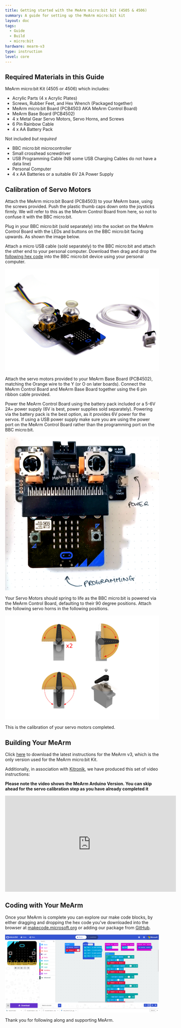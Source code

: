 ```yaml
---
title: Getting started with the MeArm micro:bit kit (4505 & 4506)
summary: A guide for setting up the MeArm micro:bit kit
layout: doc
tags:
  - Guide
  - Build
  - micro:bit
hardware: mearm-v3
type: instruction
level: core
---
```


## Required Materials in this Guide

MeArm micro:bit Kit (4505 or 4506) which includes:
- Acrylic Parts (4 x Acrylic Plates)
- Screws, Rubber Feet, and Hex Wrench (Packaged together)
- MeArm micro:bit Board (PCB4503 AKA MeArm Control Board)
- MeArm Base Board (PCB4502)	
- 4 x Metal Gear Servo Motors, Servo Horns, and Screws
- 6 Pin Rainbow Cable
- 4 x AA Battery Pack

Not included *but required*
 - BBC micro:bit microcontroller
 - Small crosshead screwdriver
 - USB Programming Cable (NB some USB Charging Cables do not have a data line)
 - Personal Computer
 - 4 x AA Batteries or a suitable 6V 2A Power Supply

## Calibration of Servo Motors

Attach the MeArm micro:bit Board (PCB4503) to your MeArm base, using the screws provided. Push the plastic thumb caps down onto the joysticks firmly. We will refer to this as the MeArm Control Board from here, so not to confuse it with the BBC micro:bit.

Plug in your BBC micro:bit (sold separately) into the socket on the MeArm Control Board with the LEDs and buttons on the BBC micro:bit facing upwards. As shown the image below.

Attach a micro USB cable (sold separately) to the BBC micro:bit and attach the other end to your personal computer. Download then drag and drop the [following hex code](http://downloads.mearm.com/MeArm/MeArm-microbit.hex) into the BBC micro:bit device using your personal computer. 

![](/assets/docs/mearm-microbit-setup/microbitsetup.jpg)

Attach the servo motors provided to your MeArm Base Board (PCB4502), matching the Orange wire to the Y (or O on later boards). Connect the MeArm Control Board and MeArm Base Board together using the 6 pin ribbon cable provided.

Power the MeArm Control Board using the battery pack included or a 5-6V 2A+ power supply (6V is best, power supplies sold separately). Powering via the battery pack is the best option, as it provides 6V power for the servos. If using a USB power supply make sure you are using the power port on the MeArm Control Board rather than the programming port on the BBC micro:bit.

![](/assets/docs/mearm-microbit-setup/usb.jpg)

Your Servo Motors should spring to life as the BBC micro:bit is powered via the MeArm Control Board, defaulting to their 90 degree positions. Attach the following servo horns in the following positions.

![](/assets/docs/mearm-microbit-setup/Servoset.png)

This is the calibration of your servo motors completed. 

## Building Your MeArm

Click [here](/assets/mearm.pdf) to download the latest instructions for the MeArm v3, which is the only version used for the MeArm micro:bit Kit. 

Additionally, in association with [Kitronik](http://www.kitronik.co.uk), we have produced this set of video instructions:

**Please note the video shows the MeArm Arduino Version. You can skip ahead for the servo calibration step as you have already completed it**

<iframe width="560" height="315" src="https://www.youtube.com/embed/sPdbs9b5udQ" frameborder="0" allow="accelerometer; autoplay; encrypted-media; gyroscope; picture-in-picture" allowfullscreen></iframe>

## Coding with Your MeArm

Once your MeArm is complete you can explore our make code blocks, by either dragging and dropping the hex code you've downloaded into the browser at [makecode.microsoft.org](https://makecode.microsoft.org/#editor) or adding our package from [GitHub](https://github.com/MeArm/pxt-microbit-mearm).

![](/assets/docs/mearm-microbit-setup/Code5.png)

Thank you for following along and supporting MeArm.
